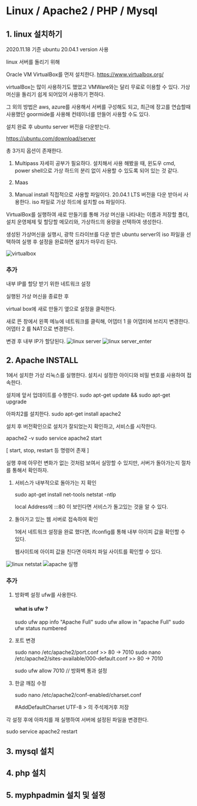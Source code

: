 # Linux / Apache2 / PHP / Mysql

## 1. linux 설치하기 

2020.11.18 기준 ubuntu 20.04.1 version 사용 

linux 서버를 돌리기 위해 

Oracle VM VirtualBox를 먼저 설치한다. 
https://www.virtualbox.org/

virtualBox는 많이 사용하기도 했었고 VMWare와는 달리 무료로 이용할 수 있다. 
가상 머신을 돌리기 쉽게 되어있어 사용하기 편하다.

그 외의 방법은 aws, azure를 사용해서 서버를 구성해도 되고,
 최근에 장고를 연습할때 사용했던 goormide를 사용해 컨테이너를 만들어 사용할 수도 있다. 


설치 완료 후 ubuntu server 버전을 다운받는다. 

https://ubuntu.com/download/server

총 3가지 옵션이 존재한다. 
1. Multipass 
    자세히 공부가 필요하다. 설치해서 사용 해봤을 때, 
    윈도우 cmd, power shell으로 가상 하드의 분리 없이 사용할 수 있도록 되어 있는 것 같다. 

2. Maas

3. Manual install 
    직접적으로 사용할 파일이다. 
    20.04.1 LTS 버전을 다운 받아서 사용한다. 
    iso 파일로 가상 하드에 설치할 os 파일이다.

VirtualBox를 실행하여 새로 만들기를 통해 
가상 머신을 나타내는 이름과 저장할 폴더, 설치 운영체제 및 
할당할 메모리와, 가상하드의 용량을 선택하여 생성한다. 

생성된 가상머신을 실행시, 광학 드라이브를 다운 받은 ubuntu server의 iso 파일을 선택하여 실행 후 
설정을 완료하면 설치가 마무리 된다. 

![virtualbox](https://user-images.githubusercontent.com/65690925/99487467-c5392300-29a9-11eb-8c8a-08dbc34f3034.JPG)

### 추가

내부 IP를 할당 받기 위한 네트워크 설정 

실행된 가상 머신을 종료한 후

virtual box에 새로 만들기 옆으로 설정을 클릭한다. 

새로 뜬 창에서 왼쪽 메뉴에 네트워크를 클릭해,
 어뎁터 1 을 어뎁터에 브리지 변경한다.
 어뎁터 2 를 NAT으로 변경한다.

변경 후 내부 IP가 할당된다. 
![linux server](https://user-images.githubusercontent.com/65690925/99487697-498ba600-29aa-11eb-8842-78d276c0518c.JPG)
![linux server_enter](https://user-images.githubusercontent.com/65690925/99487693-47c1e280-29aa-11eb-940c-35677d0827a1.JPG)

## 2. Apache INSTALL
1에서 설치한 가상 리눅스를 실행한다.
설치시 설정한 아이디와 비밀 번호를 사용하여 접속한다.

설치에 앞서 업데이트를 수행한다. 
sudo apt-get update && sudo apt-get upgrade

아파치2를 설치한다. 
sudo apt-get install apache2 

설치 후 버전확인으로 설치가 잘되었는지 확인하고,
서비스를 시작한다. 

apache2 -v 
sudo service apache2 start

[ start, stop, restart 등 명령어 존재 ]

실행 후에 아무런 변화가 없는 것처럼 보여서 실망할 수 있지만, 
서버가 돌아가는지 절차를 통해서 확인하자.

1. 서비스가 내부적으로 돌아가는 지 확인 
    
    sudo apt-get install net-tools
    netstat -ntlp

    local Address에 :::80 이 보인다면 서비스가 돌고있는 것을 알 수 있다. 

2. 돌아가고 있는 웹 서버로 접속하여 확인

    1에서 네트워크 설정을 완료 했다면, 
    ifconfig를 통해 내부 아이피 값을 확인할 수 있다.
    
    웹사이트에 아이피 값을 친다면 아파치 파일 사이트를 확인할 수 있다. 


![linux netstat](https://user-images.githubusercontent.com/65690925/99487703-4b556980-29aa-11eb-8a25-99bdf5076feb.JPG)
![apache 실행](https://user-images.githubusercontent.com/65690925/99487706-4c869680-29aa-11eb-95b7-be93c7d0c580.JPG)

### 추가 
1. 방화벽 설정
    ufw를 사용한다. 

    #### what is ufw ? 

    sudo ufw app info "Apache Full"
    sudo ufw allow in "apache Full"
    sudo ufw status numbered

2. 포트 변경 

    sudo nano /etc/apache2/port.conf >> 80 -> 7010
    sudo nano /etc/apache2/sites-available/000-default.conf >> 80 -> 7010

    sudo ufw allow 7010 // 방화벽 통과 설정 

3. 한글 깨짐 수정 

    sudo nano /etc/apache2/conf-enabled/charset.conf

    #AddDefaultCharset UTF-8 > 의 주석제거후 저장


각 설정 후에 아파치를 재 실행하여 서버에 설정된 파일을 변경한다. 

sudo service apache2 restart

## 3. mysql 설치 



## 4. php 설치 


## 5. myphpadmin 설치 및 설정 
